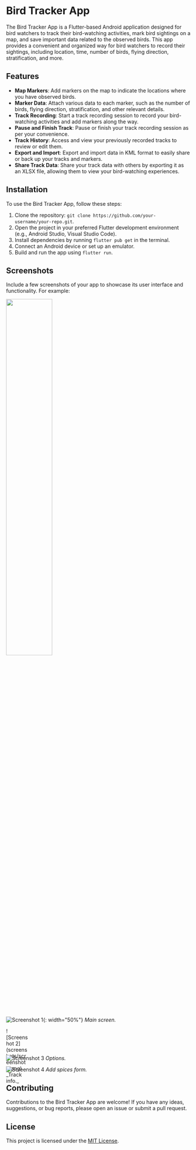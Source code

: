 # Bird Tracker App

The Bird Tracker App is a Flutter-based Android application designed for bird watchers to track their bird-watching activities, mark bird sightings on a map, and save important data related to the observed birds. This app provides a convenient and organized way for bird watchers to record their sightings, including location, time, number of birds, flying direction, stratification, and more.

## Features

- **Map Markers**: Add markers on the map to indicate the locations where you have observed birds.
- **Marker Data**: Attach various data to each marker, such as the number of birds, flying direction, stratification, and other relevant details.
- **Track Recording**: Start a track recording session to record your bird-watching activities and add markers along the way.
- **Pause and Finish Track**: Pause or finish your track recording session as per your convenience.
- **Track History**: Access and view your previously recorded tracks to review or edit them.
- **Export and Import**: Export and import data in KML format to easily share or back up your tracks and markers.
- **Share Track Data**: Share your track data with others by exporting it as an XLSX file, allowing them to view your bird-watching experiences.

## Installation

To use the Bird Tracker App, follow these steps:

1. Clone the repository: `git clone https://github.com/your-username/your-repo.git`.
2. Open the project in your preferred Flutter development environment (e.g., Android Studio, Visual Studio Code).
3. Install dependencies by running `flutter pub get` in the terminal.
4. Connect an Android device or set up an emulator.
5. Build and run the app using `flutter run`.

## Screenshots

Include a few screenshots of your app to showcase its user interface and functionality. For example:

<img src="/antiv/bird_tracker/raw/main/screenshots/screenshot1.png" width="50%" height="50%">

![Screenshot 1](screenshots/screenshot1.png){: width="50%"}
_Main screen._
<div style="width:60px ; height:60px">
![Screenshot 2](screenshots/screenshot2.png)
_Track info._
</div>

![Screenshot 3](screenshots/screenshot3.png)
_Options._

![Screenshot 4](screenshots/screenshot4.png)
_Add spices form._

## Contributing

Contributions to the Bird Tracker App are welcome! If you have any ideas, suggestions, or bug reports, please open an issue or submit a pull request.

## License

This project is licensed under the [MIT License](LICENSE).
